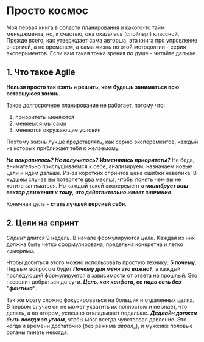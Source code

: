 # Просто космос

Моя первая книга в области планирования и какого-то тайм менеджмента, но, к счастью,
она оказалась (спойлер!) классной. Прежде всего, как утверждает сама авторша,
эта книга про упровление энергией, а не временем, а сама жизнь по этой
методолгии - серия экспериментов. Если вам такая точка зрения по душе - читайте дальше.


## 1. Что такое Agile

__Нельзя просто так взять и решить, чем будешь заниматься всю оставшуюся жизнь__.

Такое долгосрочное планирование не работает, потому что:
1. приоритеты меняются
2. меняемся мы сами
3. меняются окружающие условия

Поэтому жизнь лучше представлять, как серию эксперементов, каждый из которых
приближает тебя к желаемому.

___Не понравилось? Не получилось? Изменились приоритеты?___ Не беда, внимательно
прислушиваемся к себе, анализируем, назначаем новые цели и идем дальше. Из-за коротких
спринтов цена ошибки невелика. В худшем случае вы потеряете два месяца, чтобы
понять чем вы не хотите заниматься. Но каждый такой эксперемент ___откалибрует
ваш вектор движения к тому, что действительно имеет значение___.

Конечная цель - __стать лучшей версией себя__.


## 2. Цели на спринт

_Спринт_ длится 9 недель. В начале формулируются _цели_. Каждая из них должна быть
четко сформулирована, предельна конкретна и легко измерима.

Чтобы добиться этого можно использовать простую технику: __5 почему__. Первым вопросом
будет ___Почему для меня это важно?___, а каждый последующий формулируется в зависимости от
ответа на прошлый. Это позволит добраться до сути. ___Цель, как конфета, ее надо есть без "фантика"___.

Так же мозгу сложно фокусироваться на больших и отдаленных целях. В первом случае
он не может ухватить их полностью и не знает, что делать, а во втором, успешно откладывает подальше.
___Дедлайн должен быть всегда за углом___, чтобы мозг всегда чувствовал давление.
Это когда и времени достаточно (без режима _аврал__), и мужсике половые органы пинать некогда.
